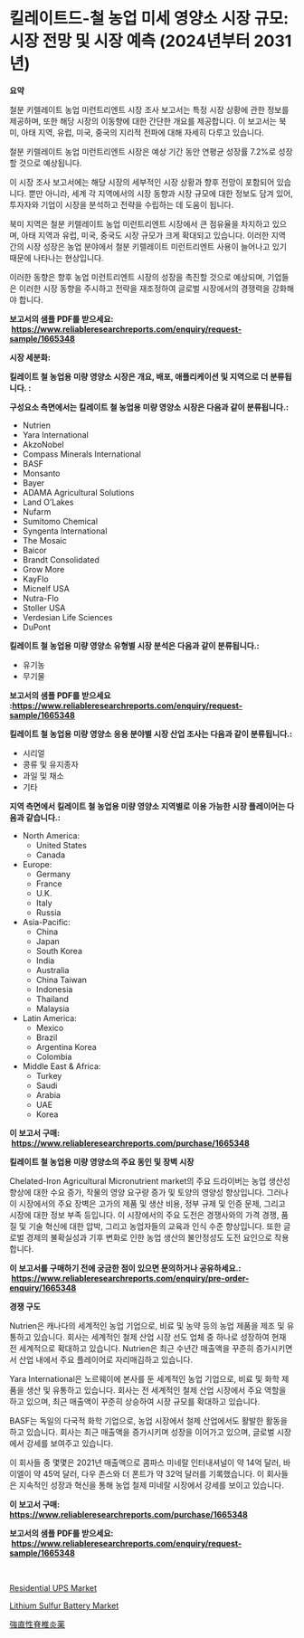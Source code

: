 <p><h1>킬레이트드-철 농업 미세 영양소 시장 규모: 시장 전망 및 시장 예측 (2024년부터 2031년)</h1></p><p><strong>요약</strong></p>
<p><p>철분 키렐레이트 농업 미런트리엔트 시장 조사 보고서는 특정 시장 상황에 관한 정보를 제공하며, 또한 해당 시장의 이동향에 대한 간단한 개요를 제공합니다. 이 보고서는 북미, 아태 지역, 유럽, 미국, 중국의 지리적 전파에 대해 자세히 다루고 있습니다.</p><p>철분 키렐레이트 농업 미런트리엔트 시장은 예상 기간 동안 연평균 성장률 7.2%로 성장할 것으로 예상됩니다. </p><p>이 시장 조사 보고서에는 해당 시장의 세부적인 시장 상황과 향후 전망이 포함되어 있습니다. 뿐만 아니라, 세계 각 지역에서의 시장 동향과 시장 규모에 대한 정보도 담겨 있어, 투자자와 기업이 시장을 분석하고 전략을 수립하는 데 도움이 됩니다.</p><p>북미 지역은 철분 키렐레이트 농업 미런트리엔트 시장에서 큰 점유율을 차지하고 있으며, 아태 지역과 유럽, 미국, 중국도 시장 규모가 크게 확대되고 있습니다. 이러한 지역 간의 시장 성장은 농업 분야에서 철분 키렐레이트 미런트리엔트 사용이 늘어나고 있기 때문에 나타나는 현상입니다.</p><p>이러한 동향은 향후 농업 미런트리엔트 시장의 성장을 촉진할 것으로 예상되며, 기업들은 이러한 시장 동향을 주시하고 전략을 재조정하여 글로벌 시장에서의 경쟁력을 강화해야 합니다.</p></p>
<p><strong>보고서의 샘플 PDF를 받으세요: &nbsp;<a href="https://www.reliableresearchreports.com/enquiry/request-sample/1665348">https://www.reliableresearchreports.com/enquiry/request-sample/1665348</a></strong></p>
<p><strong>시장 세분화:</strong></p>
<p><strong> 킬레이트 철 농업용 미량 영양소 시장은 개요, 배포, 애플리케이션 및 지역으로 더 분류됩니다. :</strong></p>
<p><strong>구성요소 측면에서는 킬레이트 철 농업용 미량 영양소 시장은 다음과 같이 분류됩니다.:</strong></p>
<p><ul><li>Nutrien</li><li>Yara International</li><li>AkzoNobel</li><li>Compass Minerals International</li><li>BASF</li><li>Monsanto</li><li>Bayer</li><li>ADAMA Agricultural Solutions</li><li>Land O’Lakes</li><li>Nufarm</li><li>Sumitomo Chemical</li><li>Syngenta International</li><li>The Mosaic</li><li>Baicor</li><li>Brandt Consolidated</li><li>Grow More</li><li>KayFlo</li><li>Micnelf USA</li><li>Nutra-Flo</li><li>Stoller USA</li><li>Verdesian Life Sciences</li><li>DuPont</li></ul></p>
<p><strong> 킬레이트 철 농업용 미량 영양소 유형별 시장 분석은 다음과 같이 분류됩니다.:</strong></p>
<p><ul><li>유기농</li><li>무기물</li></ul></p>
<p><strong>보고서의 샘플 PDF를 받으세요 :<a href="https://www.reliableresearchreports.com/enquiry/request-sample/1665348">https://www.reliableresearchreports.com/enquiry/request-sample/1665348</a></strong></p>
<p><strong> 킬레이트 철 농업용 미량 영양소 응용 분야별 시장 산업 조사는 다음과 같이 분류됩니다.:</strong></p>
<p><ul><li>시리얼</li><li>콩류 및 유지종자</li><li>과일 및 채소</li><li>기타</li></ul></p>
<p><strong>지역 측면에서 킬레이트 철 농업용 미량 영양소 지역별로 이용 가능한 시장 플레이어는 다음과 같습니다.:</strong></p>
<p><ul>
    <li>
        North America:
        <ul>
            <li>United States</li>
            <li>Canada</li>
        </ul>
    </li>
    <li>
        Europe:
        <ul>
            <li>Germany</li>
            <li>France</li>
            <li>U.K.</li>
            <li>Italy</li>
            <li>Russia</li>
        </ul>
    </li>
    <li>
        Asia-Pacific:
        <ul>
            <li>China</li>
            <li>Japan</li>
            <li>South Korea</li>
            <li>India</li>
            <li>Australia</li>
            <li>China Taiwan</li>
            <li>Indonesia</li>
            <li>Thailand</li>
            <li>Malaysia</li>
        </ul>
    </li>
    <li>
        Latin America:
        <ul>
            <li>Mexico</li>
            <li>Brazil</li>
            <li>Argentina Korea</li>
            <li>Colombia</li>
        </ul>
    </li>
    <li>
        Middle East & Africa:
        <ul>
            <li>Turkey</li>
            <li>Saudi</li>
            <li>Arabia</li>
            <li>UAE</li>
            <li>Korea</li>
        </ul>
    </li>
    </ul></p>
<p><strong>이 보고서 구매: &nbsp;<a href="https://www.reliableresearchreports.com/purchase/1665348">https://www.reliableresearchreports.com/purchase/1665348</a></strong></p>
<p><strong>킬레이트 철 농업용 미량 영양소의 주요 동인 및 장벽 시장</strong></p>
<p><p>Chelated-Iron Agricultural Micronutrient market의 주요 드라이버는 농업 생산성 향상에 대한 수요 증가, 작물의 영양 요구량 증가 및 토양의 영양성 향상입니다. 그러나 이 시장에서의 주요 장벽은 고가의 제품 및 생산 비용, 정부 규제 및 인증 문제, 그리고 시장에 대한 정보 부족 등입니다. 이 시장에서의 주요 도전은 경쟁사와의 가격 경쟁, 품질 및 기술 혁신에 대한 압박, 그리고 농업자들의 교육과 인식 수준 향상입니다. 또한 글로벌 경제의 불확실성과 기후 변화로 인한 농업 생산의 불안정성도 도전 요인으로 작용합니다.</p></p>
<p><strong>이 보고서를 구매하기 전에 궁금한 점이 있으면 문의하거나 공유하세요.: &nbsp;<a href="https://www.reliableresearchreports.com/enquiry/pre-order-enquiry/1665348">https://www.reliableresearchreports.com/enquiry/pre-order-enquiry/1665348</a></strong></p>
<p><strong>경쟁 구도</strong></p>
<p><p>Nutrien은 캐나다의 세계적인 농업 기업으로, 비료 및 농약 등의 농업 제품을 제조 및 유통하고 있습니다. 회사는 세계적인 철제 산업 시장 선도 업체 중 하나로 성장하여 현재 전 세계적으로 확대하고 있습니다. Nutrien은 최근 수년간 매출액을 꾸준히 증가시키면서 산업 내에서 주요 플레이어로 자리매김하고 있습니다.</p><p>Yara International은 노르웨이에 본사를 둔 세계적인 농업 기업으로, 비료 및 화학 제품을 생산 및 유통하고 있습니다. 회사는 전 세계적인 철제 산업 시장에서 주요 역할을 하고 있으며, 최근 매출액이 꾸준히 상승하여 시장 규모를 확대하고 있습니다.</p><p>BASF는 독일의 다국적 화학 기업으로, 농업 시장에서 철제 산업에서도 활발한 활동을 하고 있습니다. 회사는 최근 매출액을 증가시키며 성장을 이어가고 있으며, 글로벌 시장에서 강세를 보여주고 있습니다. </p><p>이 회사들 중 몇몇은 2021년 매출액으로 콤파스 미네랄 인터내셔널이 약 14억 달러, 바이엘이 약 45억 달러, 다우 존스와 더 폰트가 약 32억 달러를 기록했습니다. 이 회사들은 지속적인 성장과 혁신을 통해 농업 철제 미네랄 시장에서 강세를 보이고 있습니다.</p></p>
<p><strong>이 보고서 구매: &nbsp; <a href="https://www.reliableresearchreports.com/purchase/1665348">https://www.reliableresearchreports.com/purchase/1665348</a></strong></p>
<p><strong>보고서의 샘플 PDF를 받으세요: &nbsp;<a href="https://www.reliableresearchreports.com/enquiry/request-sample/1665348">https://www.reliableresearchreports.com/enquiry/request-sample/1665348</a></strong><strong></strong></p>
<p>&nbsp;</p>
<p><p><a href="https://github.com/seekum/Market-Research-Report-List-2/blob/main/residential-ups-market.md">Residential UPS Market</a></p><p><a href="https://github.com/nancykennedykellievqfqt2/Market-Research-Report-List-1/blob/main/lithium-sulfur-battery-market.md">Lithium Sulfur Battery Market</a></p><p><a href="https://medium.com/@verniebarton2023/%E8%84%8A%E6%A4%8E%E5%BC%B7%E7%9B%B4%E7%97%87%E8%96%AC%E5%B8%82%E5%A0%B4-%E5%B8%82%E5%A0%B4cagr-%E5%B8%82%E5%A0%B4%E3%83%88%E3%83%AC%E3%83%B3%E3%83%89-%E6%88%90%E9%95%B7%E6%88%A6%E7%95%A5%E3%81%B8%E3%81%AE%E6%B4%9E%E5%AF%9F-6662d7f96a63">強直性脊椎炎薬</a></p></p>